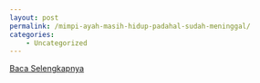 ```yaml
---
layout: post
permalink: /mimpi-ayah-masih-hidup-padahal-sudah-meninggal/
categories:
    - Uncategorized
---
```


[Baca Selengkapnya](/03)